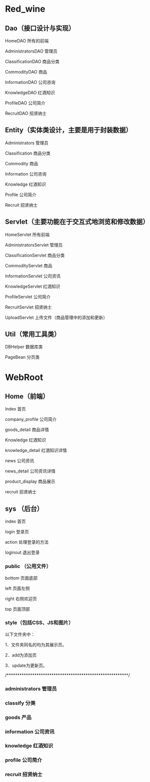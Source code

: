 # Red_wine



## Dao（接口设计与实现）

HomeDAO        所有的前端

AdministratorsDAO   管理员

ClassificationDAO   商品分类

CommodityDAO      商品

InformationDAO    公司咨询

KnowledgeDAO     红酒知识

ProfileDAO      公司简介

RecruitDAO      招贤纳士



## Entity（实体类设计，主要是用于封装数据）

Administrators               管理员

Classification    商品分类

Commodity       商品

Information      公司咨询

Knowledge       红酒知识

Profile        公司简介

Recruit        招贤纳士

 

## Servlet（主要功能在于交互式地浏览和修改数据）

HomeServlet       所有前端

AdministratorsServlet   管理员

ClassificationServlet   商品分类

CommodityServlet    商品

InformationServlet   公司资讯

KnowledgeServlet    红酒知识

ProfileServlet     公司简介

RecruitServlet     招贤纳士

UploadServlet   上传文件（商品管理中的添加和更新）

 

## Util（常用工具类）

DBHelper          数据库类

PageBean          分页类



# WebRoot



## Home（前端）

Index                           首页

company_profile                公司简介  

goods_detail                    商品详情      

Knowledge                  红酒知识  

knowledge_detail            红酒知识详情

news                           公司资讯

news_detail                     公司资讯详情

product_display                 商品展示

recruit                          招贤纳士

 

## sys （后台）

index                       首页

login                        登录页

action                      处理登录的方法

loginout                     退出登录



### public （公用文件）

bottom     页面底部

left      页面左侧

right      右侧欢迎页

top          页面顶部  



### style（包括CSS、JS和图片）

以下文件夹中：

1．文件夹同名的均为其展示页。

2．add为添加页

3．update为更新页。

/*********************************************************/

### administrators             管理员

### classify                    分类

### goods                     产品

### information           公司资讯

### knowledge             红酒知识

### profile                    公司简介

### recruit                  招贤纳士

 

 